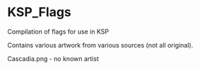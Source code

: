 # KSP_Flags
Compilation of flags for use in KSP

Contains various artwork from various sources (not all original).

Cascadia.png - no known artist
